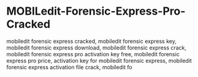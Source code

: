# MOBILedit-Forensic-Express-Pro-Cracked
mobiledit forensic express cracked, mobiledit forensic express key, mobiledit forensic express download, mobiledit forensic express crack, mobiledit forensic express pro activation key free, mobiledit forensic express pro price, activation key for mobiledit forensic express, mobiledit forensic express activation file crack, mobiledit fo
